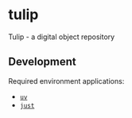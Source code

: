 # tulip
Tulip - a digital object repository


## Development

Required environment applications:
  - [`uv`](https://docs.astral.sh/uv/)
  - [`just`](https://github.com/casey/just)